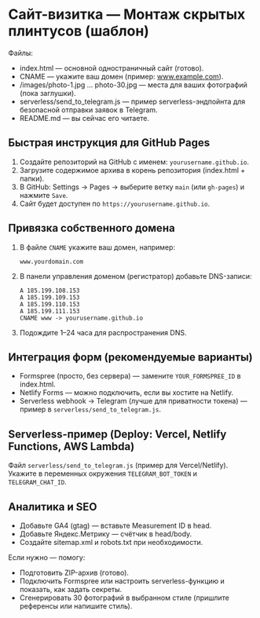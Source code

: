 # Сайт-визитка — Монтаж скрытых плинтусов (шаблон)

Файлы:
- index.html — основной одностраничный сайт (готово).
- CNAME — укажите ваш домен (пример: www.example.com).
- /images/photo-1.jpg ... photo-30.jpg — места для ваших фотографий (пока заглушки).
- serverless/send_to_telegram.js — пример serverless-эндпойнта для безопасной отправки заявок в Telegram.
- README.md — вы сейчас его читаете.

## Быстрая инструкция для GitHub Pages
1. Создайте репозиторий на GitHub с именем: `yourusername.github.io`.
2. Загрузите содержимое архива в корень репозитория (index.html + папки).
3. В GitHub: Settings → Pages → выберите ветку `main` (или `gh-pages`) и нажмите `Save`.
4. Сайт будет доступен по `https://yourusername.github.io`.

## Привязка собственного домена
1. В файле `CNAME` укажите ваш домен, например:
   ```
   www.yourdomain.com
   ```
2. В панели управления доменом (регистратор) добавьте DNS-записи:
   ```
   A 185.199.108.153
   A 185.199.109.153
   A 185.199.110.153
   A 185.199.111.153
   CNAME www -> yourusername.github.io
   ```
3. Подождите 1–24 часа для распространения DNS.

## Интеграция форм (рекомендуемые варианты)
- Formspree (просто, без сервера) — замените `YOUR_FORMSPREE_ID` в index.html.
- Netlify Forms — можно подключить, если вы хостите на Netlify.
- Serverless webhook → Telegram (лучше для приватности токена) — пример в `serverless/send_to_telegram.js`.

## Serverless-пример (Deploy: Vercel, Netlify Functions, AWS Lambda)
Файл `serverless/send_to_telegram.js` (пример для Vercel/Netlify). Укажите в переменных окружения `TELEGRAM_BOT_TOKEN` и `TELEGRAM_CHAT_ID`.

## Аналитика и SEO
- Добавьте GA4 (gtag) — вставьте Measurement ID в head.
- Добавьте Яндекс.Метрику — счётчик в head/body.
- Создайте sitemap.xml и robots.txt при необходимости.

Если нужно — помогу:
- Подготовить ZIP-архив (готово).
- Подключить Formspree или настроить serverless-функцию и показать, как задать секреты.
- Сгенерировать 30 фотографий в выбранном стиле (пришлите референсы или напишите стиль).

